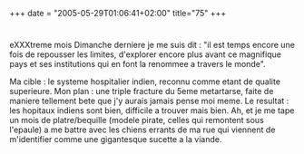 +++
date = "2005-05-29T01:06:41+02:00"
title="75"
+++
#
eXXXtreme mois
Dimanche derniere je me suis dit : "il est temps encore une fois de repousser les limites, d'explorer encore plus avant ce magnifique pays et ses institutions qui en font la renommee a travers le monde". 

Ma cible : le systeme hospitalier indien, reconnu comme etant de qualite superieure. Mon plan : une triple fracture du 5eme metartarse, faite de maniere tellement bete que j'y aurais jamais pense moi meme. Le resultat : les hopitaux indiens sont bien, difficile a trouver mais bien. Ah, et je me tape un mois de platre/bequille (modele pirate, celles qui remontent sous l'epaule) a me battre avec les chiens errants de ma rue qui viennent de m'identifier comme une gigantesque sucette a la viande.

